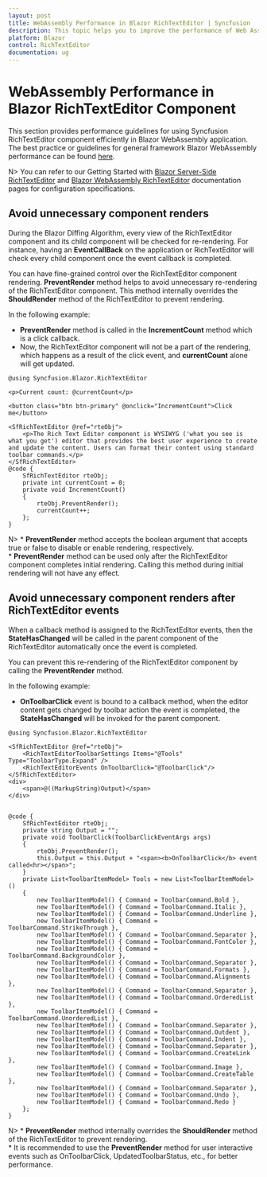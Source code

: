 ```yaml
---
layout: post
title: WebAssembly Performance in Blazor RichTextEditor | Syncfusion
description: This topic helps you to improve the performance of Web Assembly Application when using Syncfusion Blazor RichTextEditor components with some tips.
platform: Blazor
control: RichTextEditor
documentation: ug
---
```


# WebAssembly Performance in Blazor RichTextEditor Component

This section provides performance guidelines for using Syncfusion RichTextEditor component efficiently in Blazor WebAssembly application. The best practice or guidelines for general framework Blazor WebAssembly performance can be found [here](https://learn.microsoft.com/en-us/aspnet/core/blazor/performance?view=aspnetcore-7.0).

N> You can refer to our Getting Started with [Blazor Server-Side RichTextEditor](https://blazor.syncfusion.com/documentation/getting-started/blazor-server-side-visual-studio) and [Blazor WebAssembly RichTextEditor](https://blazor.syncfusion.com/documentation/rich-text-editor/how-to/blazor-web-assembly) documentation pages for configuration specifications.

## Avoid unnecessary component renders

During the Blazor Diffing Algorithm, every view of the RichTextEditor component and its child component will be checked for re-rendering. For instance, having an **EventCallBack** on the application or RichTextEditor will check every child component once the event callback is completed.

You can have fine-grained control over the RichTextEditor component rendering. **PreventRender** method helps to avoid unnecessary re-rendering of the RichTextEditor component. This method internally overrides the **ShouldRender** method of the RichTextEditor to prevent rendering.

In the following example:

* **PreventRender** method is called in the **IncrementCount** method which is a click callback.
* Now, the RichTextEditor component will not be a part of the rendering, which happens as a result of the click event, and **currentCount** alone will get updated.

```cshtml
@using Syncfusion.Blazor.RichTextEditor

<p>Current count: @currentCount</p>

<button class="btn btn-primary" @onclick="IncrementCount">Click me</button>

<SfRichTextEditor @ref="rteObj"> 
    <p>The Rich Text Editor component is WYSIWYG ('what you see is what you get') editor that provides the best user experience to create and update the content. Users can format their content using standard toolbar commands.</p> 
</SfRichTextEditor> 
@code {
    SfRichTextEditor rteObj;
    private int currentCount = 0;
    private void IncrementCount()
    {
        rteObj.PreventRender();
        currentCount++;
    };
}
```

N> * **PreventRender** method accepts the boolean argument that accepts true or false to disable or enable rendering, respectively.
<br/> * **PreventRender** method can be used only after the RichTextEditor component completes initial rendering. Calling this method during initial rendering will not have any effect.

## Avoid unnecessary component renders after RichTextEditor events

When a callback method is assigned to the RichTextEditor events, then the **StateHasChanged** will be called in the parent component of the RichTextEditor automatically once the event is completed.

You can prevent this re-rendering of the RichTextEditor component by calling the **PreventRender** method.

In the following example:

* **OnToolbarClick** event is bound to a callback method, when the editor content gets changed by toolbar action the event is completed, the **StateHasChanged** will be invoked for the parent component.

```cshtml
@using Syncfusion.Blazor.RichTextEditor

<SfRichTextEditor @ref="rteObj">
    <RichTextEditorToolbarSettings Items="@Tools" Type="ToolbarType.Expand" />
    <RichTextEditorEvents OnToolbarClick="@ToolbarClick"/>
</SfRichTextEditor>
<div>
    <span>@((MarkupString)Output)</span>
</div>
    

@code {
    SfRichTextEditor rteObj;
    private string Output = "";
    private void ToolbarClick(ToolbarClickEventArgs args)
    {
        rteObj.PreventRender();
        this.Output = this.Output + "<span><b>OnToolbarClick</b> event called<hr></span>";
    }
    private List<ToolbarItemModel> Tools = new List<ToolbarItemModel>() 
    { 
        new ToolbarItemModel() { Command = ToolbarCommand.Bold }, 
        new ToolbarItemModel() { Command = ToolbarCommand.Italic }, 
        new ToolbarItemModel() { Command = ToolbarCommand.Underline }, 
        new ToolbarItemModel() { Command = ToolbarCommand.StrikeThrough }, 
        new ToolbarItemModel() { Command = ToolbarCommand.Separator }, 
        new ToolbarItemModel() { Command = ToolbarCommand.FontColor }, 
        new ToolbarItemModel() { Command = ToolbarCommand.BackgroundColor }, 
        new ToolbarItemModel() { Command = ToolbarCommand.Separator }, 
        new ToolbarItemModel() { Command = ToolbarCommand.Formats }, 
        new ToolbarItemModel() { Command = ToolbarCommand.Alignments }, 
        new ToolbarItemModel() { Command = ToolbarCommand.Separator }, 
        new ToolbarItemModel() { Command = ToolbarCommand.OrderedList }, 
        new ToolbarItemModel() { Command = ToolbarCommand.UnorderedList }, 
        new ToolbarItemModel() { Command = ToolbarCommand.Separator }, 
        new ToolbarItemModel() { Command = ToolbarCommand.Outdent }, 
        new ToolbarItemModel() { Command = ToolbarCommand.Indent }, 
        new ToolbarItemModel() { Command = ToolbarCommand.Separator },
        new ToolbarItemModel() { Command = ToolbarCommand.CreateLink }, 
        new ToolbarItemModel() { Command = ToolbarCommand.Image }, 
        new ToolbarItemModel() { Command = ToolbarCommand.CreateTable }, 
        new ToolbarItemModel() { Command = ToolbarCommand.Separator }, 
        new ToolbarItemModel() { Command = ToolbarCommand.Undo }, 
        new ToolbarItemModel() { Command = ToolbarCommand.Redo } 
    }; 
}
```

N> * **PreventRender** method internally overrides the **ShouldRender** method of the RichTextEditor to prevent rendering.
<br/> * It is recommended to use the **PreventRender** method for user interactive events such as OnToolbarClick, UpdatedToolbarStatus, etc., for better performance.